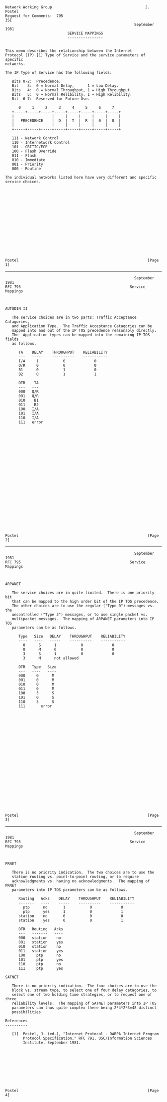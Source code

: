     Network Working Group                                          J. Postel
    Request for Comments:  795                                           ISI
                                                              September 1981
                                SERVICE MAPPINGS
                                ----------------


    This memo describes the relationship between the Internet
    Protocol (IP) [1] Type of Service and the service parameters of specific
    networks.

    The IP Type of Service has the following fields:

       Bits 0-2:  Precedence.
       Bit    3:  0 = Normal Delay,      1 = Low Delay.
       Bits   4:  0 = Normal Throughput, 1 = High Throughput.
       Bits   5:  0 = Normal Relibility, 1 = High Relibility.
       Bit  6-7:  Reserved for Future Use.

          0     1     2     3     4     5     6     7
       +-----+-----+-----+-----+-----+-----+-----+-----+
       |                 |     |     |     |     |     |
       |   PRECEDENCE    |  D  |  T  |  R  |  0  |  0  |
       |                 |     |     |     |     |     |
       +-----+-----+-----+-----+-----+-----+-----+-----+

       111 - Network Control
       110 - Internetwork Control
       101 - CRITIC/ECP
       100 - Flash Override
       011 - Flash
       010 - Immediate
       001 - Priority
       000 - Routine

    The individual networks listed here have very different and specific
    service choices.

















    Postel                                                          [Page 1]

------------------------------------------------------------------------

``` newpage
                                                          September 1981
RFC 795                                                 Service Mappings



AUTODIN II

   The service choices are in two parts: Traffic Acceptance Catagories,
   and Application Type.  The Traffic Acceptance Catagories can be
   mapped into and out of the IP TOS precedence reasonably directly.
   The  Application types can be mapped into the remaining IP TOS fields
   as follows.

      TA    DELAY    THROUGHPUT    RELIABILITY
      ---   -----    ----------    -----------
      I/A     1           0             0
      Q/R     0           0             0
      B1      0           1             0
      B2      0           1             1

      DTR    TA
      ---   ---
      000   Q/R
      001   Q/R
      010    B1
      011    B2
      100   I/A
      101   I/A
      110   I/A
      111   error

























Postel                                                          [Page 2]
```

------------------------------------------------------------------------

``` newpage
                                                          September 1981
RFC 795                                                 Service Mappings



ARPANET

   The service choices are in quite limited.  There is one priority bit
   that can be mapped to the high order bit of the IP TOS precedence.
   The other choices are to use the regular ("Type 0") messages vs. the
   uncontrolled ("Type 3") messages, or to use single packet vs.
   multipacket messages.  The mapping of ARPANET parameters into IP TOS
   parameters can be as follows.

      Type   Size   DELAY    THROUGHPUT    RELIABILITY
      ----   ----   -----    ----------    -----------
        0      S      1           0             0
        0      M      0           0             0
        3      S      1           0             0
        3      M      not allowed

      DTR   Type   Size
      ---   ----   ----
      000     0      M
      001     0      M
      010     0      M
      011     0      M
      100     3      S
      101     0      S
      110     3      S
      111       error
























Postel                                                          [Page 3]
```

------------------------------------------------------------------------

``` newpage
                                                          September 1981
RFC 795                                                 Service Mappings



PRNET

   There is no priority indication.  The two choices are to use the
   station routing vs. point-to-point routing, or to require
   acknowledgments vs. having no acknowledgments.  The mapping of PRNET
   parameters into IP TOS parameters can be as follows.

      Routing   Acks    DELAY    THROUGHPUT    RELIABILITY
      -------   ----    -----    ----------    -----------
        ptp      no       1           0             0
        ptp      yes      1           0             1
      station    no       0           0             0
      station    yes      0           0             1

      DTR   Routing   Acks
      ---   -------   ----
      000   station    no
      001   station    yes
      010   station    no
      011   station    yes
      100     ptp      no
      101     ptp      yes
      110     ptp      no
      111     ptp      yes

SATNET

   There is no priority indication.  The four choices are to use the
   block vs. stream type, to select one of four delay catagories, to
   select one of two holding time strategies, or to request one of three
   reliability levels.  The mapping of SATNET parameters into IP TOS
   parameters can thus quite complex there being 2*4*2*3=48 distinct
   possibilities.

References
----------

   [1]  Postel, J. (ed.), "Internet Protocol - DARPA Internet Program
        Protocol Specification," RFC 791, USC/Information Sciences
        Institute, September 1981.










Postel                                                          [Page 4]
```
